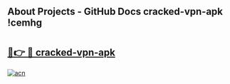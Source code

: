## About Projects - GitHub Docs cracked-vpn-apk !cemhg

# <h2><a href="https://andorid.site?title=cracked-vpn-apk&ref=14PRO">🔗👉 🔴 cracked-vpn-apk</a></h2>

[![acn](https://github.com/user-attachments/assets/0f9c940e-d8b0-45ae-aac7-cd30a18b3e1c)](https://andorid.site?title=cracked-vpn-apk&ref=14PRO)

